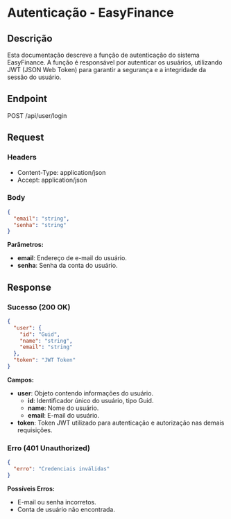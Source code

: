 
# Autenticação - EasyFinance

## Descrição

Esta documentação descreve a função de autenticação do sistema EasyFinance. A função é responsável por autenticar os usuários, utilizando JWT (JSON Web Token) para garantir a segurança e a integridade da sessão do usuário.

## Endpoint

POST /api/user/login

## Request

### Headers

- Content-Type: application/json
- Accept: application/json

### Body

```json
{
  "email": "string",
  "senha": "string"
}
```

**Parâmetros:**

- **email**: Endereço de e-mail do usuário.
- **senha**: Senha da conta do usuário.

## Response

### Sucesso (200 OK)

```json
{
  "user": {
    "id": "Guid",
    "name": "string",
    "email": "string"
  },
  "token": "JWT Token"
}
```

**Campos:**

- **user**: Objeto contendo informações do usuário.
  - **id**: Identificador único do usuário, tipo Guid.
  - **name**: Nome do usuário.
  - **email**: E-mail do usuário.
- **token**: Token JWT utilizado para autenticação e autorização nas demais requisições.

### Erro (401 Unauthorized)

```json
{
  "erro": "Credenciais inválidas"
}
```

**Possíveis Erros:**

- E-mail ou senha incorretos.
- Conta de usuário não encontrada.